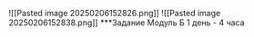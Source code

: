 ![[Pasted image 20250206152826.png]]
![[Pasted image 20250206152838.png]]
***Задание Модуль Б 1 день - 4 часа

